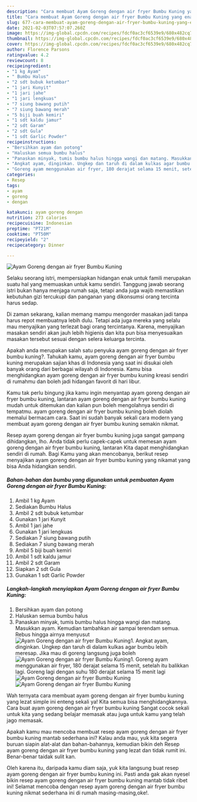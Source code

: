 ```yaml
---
description: "Cara membuat Ayam Goreng dengan air fryer Bumbu Kuning yang enak dan Mudah Dibuat"
title: "Cara membuat Ayam Goreng dengan air fryer Bumbu Kuning yang enak dan Mudah Dibuat"
slug: 677-cara-membuat-ayam-goreng-dengan-air-fryer-bumbu-kuning-yang-enak-dan-mudah-dibuat
date: 2021-02-03T07:57:07.260Z
image: https://img-global.cpcdn.com/recipes/fdcf0ac3cf6539e9/680x482cq70/ayam-goreng-dengan-air-fryer-bumbu-kuning-foto-resep-utama.jpg
thumbnail: https://img-global.cpcdn.com/recipes/fdcf0ac3cf6539e9/680x482cq70/ayam-goreng-dengan-air-fryer-bumbu-kuning-foto-resep-utama.jpg
cover: https://img-global.cpcdn.com/recipes/fdcf0ac3cf6539e9/680x482cq70/ayam-goreng-dengan-air-fryer-bumbu-kuning-foto-resep-utama.jpg
author: Florence Parsons
ratingvalue: 4.2
reviewcount: 8
recipeingredient:
- "1 kg Ayam"
- " Bumbu Halus"
- "2 sdt bubuk ketumbar"
- "1 jari Kunyit"
- "1 jari jahe"
- "1 jari lengkuas"
- "7 siung bawang putih"
- "7 siung bawang merah"
- "5 biji buah kemiri"
- "1 sdt kaldu jamur"
- "2 sdt Garam"
- "2 sdt Gula"
- "1 sdt Garlic Powder"
recipeinstructions:
- "Bersihkan ayam dan potong"
- "Haluskan semua bumbu halus"
- "Panaskan minyak, tumis bumbu halus hingga wangi dan matang. Masukkan ayam. Kemudian tambahkan air sampai terendam semua. Rebus hingga airnya menyusut"
- "Angkat ayam, dinginkan. Ungkep dan taruh di dalam kulkas agar bumbu lebih meresap. Jika mau di goreng langsung juga boleh"
- "Goreng ayam menggunakan air fryer, 180 derajat selama 15 menit, setelah itu balikkan lagi. Goreng lagi dengan suhu 180 derajat selama 15 menit lagi"
categories:
- Resep
tags:
- ayam
- goreng
- dengan

katakunci: ayam goreng dengan 
nutrition: 273 calories
recipecuisine: Indonesian
preptime: "PT21M"
cooktime: "PT50M"
recipeyield: "2"
recipecategory: Dinner

---
```



![Ayam Goreng dengan air fryer Bumbu Kuning](https://img-global.cpcdn.com/recipes/fdcf0ac3cf6539e9/680x482cq70/ayam-goreng-dengan-air-fryer-bumbu-kuning-foto-resep-utama.jpg)

Selaku seorang istri, mempersiapkan hidangan enak untuk famili merupakan suatu hal yang memuaskan untuk kamu sendiri. Tanggung jawab seorang istri bukan hanya menjaga rumah saja, tetapi anda juga wajib memastikan kebutuhan gizi tercukupi dan panganan yang dikonsumsi orang tercinta harus sedap.

Di zaman  sekarang, kalian memang mampu mengorder masakan jadi tanpa harus repot membuatnya lebih dulu. Tetapi ada juga mereka yang selalu mau menyajikan yang terlezat bagi orang tercintanya. Karena, menyajikan masakan sendiri akan jauh lebih higienis dan kita pun bisa menyesuaikan masakan tersebut sesuai dengan selera keluarga tercinta. 



Apakah anda merupakan salah satu penyuka ayam goreng dengan air fryer bumbu kuning?. Tahukah kamu, ayam goreng dengan air fryer bumbu kuning merupakan sajian khas di Indonesia yang saat ini disukai oleh banyak orang dari berbagai wilayah di Indonesia. Kamu bisa menghidangkan ayam goreng dengan air fryer bumbu kuning kreasi sendiri di rumahmu dan boleh jadi hidangan favorit di hari libur.

Kamu tak perlu bingung jika kamu ingin menyantap ayam goreng dengan air fryer bumbu kuning, lantaran ayam goreng dengan air fryer bumbu kuning mudah untuk ditemukan dan kalian pun boleh mengolahnya sendiri di tempatmu. ayam goreng dengan air fryer bumbu kuning boleh diolah memalui bermacam cara. Saat ini sudah banyak sekali cara modern yang membuat ayam goreng dengan air fryer bumbu kuning semakin nikmat.

Resep ayam goreng dengan air fryer bumbu kuning juga sangat gampang dihidangkan, lho. Anda tidak perlu capek-capek untuk memesan ayam goreng dengan air fryer bumbu kuning, lantaran Kita dapat menghidangkan sendiri di rumah. Bagi Kamu yang akan mencobanya, berikut resep menyajikan ayam goreng dengan air fryer bumbu kuning yang nikamat yang bisa Anda hidangkan sendiri.

<!--inarticleads1-->

##### Bahan-bahan dan bumbu yang digunakan untuk pembuatan Ayam Goreng dengan air fryer Bumbu Kuning:

1. Ambil 1 kg Ayam
1. Sediakan  Bumbu Halus
1. Ambil 2 sdt bubuk ketumbar
1. Gunakan 1 jari Kunyit
1. Ambil 1 jari jahe
1. Gunakan 1 jari lengkuas
1. Sediakan 7 siung bawang putih
1. Sediakan 7 siung bawang merah
1. Ambil 5 biji buah kemiri
1. Ambil 1 sdt kaldu jamur
1. Ambil 2 sdt Garam
1. Siapkan 2 sdt Gula
1. Gunakan 1 sdt Garlic Powder




<!--inarticleads2-->

##### Langkah-langkah menyiapkan Ayam Goreng dengan air fryer Bumbu Kuning:

1. Bersihkan ayam dan potong
1. Haluskan semua bumbu halus
1. Panaskan minyak, tumis bumbu halus hingga wangi dan matang. Masukkan ayam. Kemudian tambahkan air sampai terendam semua. Rebus hingga airnya menyusut
<img src="//assets-global.cpcdn.com/assets/icons/button_play-2c75c40dde080a61004c1f40b05d8f140eaff45d7e9e6481dc71c63d2e7c4909.png" alt="Ayam Goreng dengan air fryer Bumbu Kuning">1. Angkat ayam, dinginkan. Ungkep dan taruh di dalam kulkas agar bumbu lebih meresap. Jika mau di goreng langsung juga boleh
<img src="//assets-global.cpcdn.com/assets/icons/button_play-2c75c40dde080a61004c1f40b05d8f140eaff45d7e9e6481dc71c63d2e7c4909.png" alt="Ayam Goreng dengan air fryer Bumbu Kuning">1. Goreng ayam menggunakan air fryer, 180 derajat selama 15 menit, setelah itu balikkan lagi. Goreng lagi dengan suhu 180 derajat selama 15 menit lagi
<img src="//assets-global.cpcdn.com/assets/icons/button_play-2c75c40dde080a61004c1f40b05d8f140eaff45d7e9e6481dc71c63d2e7c4909.png" alt="Ayam Goreng dengan air fryer Bumbu Kuning"><img src="//assets-global.cpcdn.com/assets/icons/button_play-2c75c40dde080a61004c1f40b05d8f140eaff45d7e9e6481dc71c63d2e7c4909.png" alt="Ayam Goreng dengan air fryer Bumbu Kuning">



Wah ternyata cara membuat ayam goreng dengan air fryer bumbu kuning yang lezat simple ini enteng sekali ya! Kita semua bisa menghidangkannya. Cara buat ayam goreng dengan air fryer bumbu kuning Sangat cocok sekali untuk kita yang sedang belajar memasak atau juga untuk kamu yang telah jago memasak.

Apakah kamu mau mencoba membuat resep ayam goreng dengan air fryer bumbu kuning mantab sederhana ini? Kalau anda mau, yuk kita segera buruan siapin alat-alat dan bahan-bahannya, kemudian bikin deh Resep ayam goreng dengan air fryer bumbu kuning yang lezat dan tidak rumit ini. Benar-benar taidak sulit kan. 

Oleh karena itu, daripada kamu diam saja, yuk kita langsung buat resep ayam goreng dengan air fryer bumbu kuning ini. Pasti anda gak akan nyesel bikin resep ayam goreng dengan air fryer bumbu kuning mantab tidak ribet ini! Selamat mencoba dengan resep ayam goreng dengan air fryer bumbu kuning nikmat sederhana ini di rumah masing-masing,oke!.

